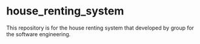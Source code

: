 # house_renting_system
This repository is for the house renting system that developed by group for the software engineering.
